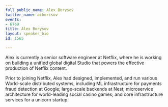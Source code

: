 ```yaml
---
full_public_name: Alex Borysov
twitter_name: aiborisov
events:
- 6769
title: Alex Borysov
layout: speaker_bio
id: 1565

---
```

Alex is currently a senior software engineer at Netflix, where he is working on building a unified global digital Studio that powers the effective production of Netflix content. 

Prior to joining Netflix, Alex had designed, implemented, and run various World-scale distributed systems, including ML infrastructure for payments fraud detection at Google; large-scale backends at Nest; microservice architecture for world-leading social casino games; and core infrastructure services for a unicorn startup.